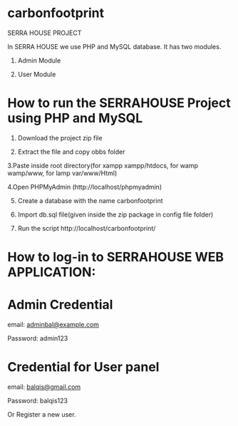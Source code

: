 # carbonfootprint

SERRA HOUSE PROJECT

In SERRA HOUSE we use PHP and MySQL database. It has two modules.

1. Admin Module

2. User Module

# How to run the SERRAHOUSE Project using PHP and MySQL

1. Download the project zip file

2. Extract the file and copy obbs folder

3.Paste inside root directory(for xampp xampp/htdocs, for wamp wamp/www, for lamp var/www/Html)

4.Open PHPMyAdmin (http://localhost/phpmyadmin)

5. Create a database with the name  carbonfootprint

6. Import db.sql file(given inside the zip package in config file folder)

7. Run the script http://localhost/carbonfootprint/

# How to log-in to SERRAHOUSE WEB APPLICATION:

# Admin Credential

email: adminbal@example.com

Password: admin123

# Credential for User panel 

email: balqis@gmail.com

Password: balqis123

Or Register a new user.
